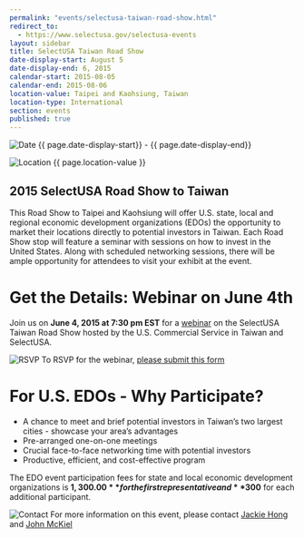```yaml
---
permalink: "events/selectusa-taiwan-road-show.html"
redirect_to:
  - https://www.selectusa.gov/selectusa-events
layout: sidebar
title: SelectUSA Taiwan Road Show
date-display-start: August 5
date-display-end: 6, 2015
calendar-start: 2015-08-05
calendar-end: 2015-08-06
location-value: Taipei and Kaohsiung, Taiwan
location-type: International
section: events
published: true
---
```


![Date](https://google.github.io/material-design-icons/action/svg/design/ic_event_24px.svg "Date") {{ page.date-display-start}} - {{ page.date-display-end}}

![Location](http://google.github.io/material-design-icons/social/svg/design/ic_location_city_24px.svg "Location") {{ page.location-value }}

## 2015 SelectUSA Road Show to Taiwan

This Road Show to Taipei and Kaohsiung will offer U.S. state, local and regional economic development organizations (EDOs) the opportunity to market their locations directly to potential investors in Taiwan. Each Road Show stop will feature a seminar with sessions on how to invest in the United States. Along with scheduled networking sessions, there will be ample opportunity for attendees to visit your exhibit at the event. 

# Get the Details: Webinar on June 4th

Join us on **June 4, 2015 at 7:30 pm EST** for a [webinar](https://adobeformscentral.com/?f=osc7KmHK9CQxDKBayqNuqQ) on the SelectUSA Taiwan Road Show hosted by the U.S. Commercial Service in Taiwan and SelectUSA.

![RSVP](https://google.github.io/material-design-icons/content/svg/design/ic_send_24px.svg "RSVP") To RSVP for the webinar, [please submit this form](https://adobeformscentral.com/?f=osc7KmHK9CQxDKBayqNuqQ)

# For U.S. EDOs - Why Participate?

* A chance to meet and brief potential investors in Taiwan’s two largest cities - showcase your area’s advantages
* Pre-arranged one-on-one meetings
* Crucial face-to-face networking time with potential investors 
* Productive, efficient, and cost-effective program

The EDO event participation fees for state and local economic development organizations is **$1,300.00** for the first representative and **$300** for each additional participant.

![Contact](https://google.github.io/material-design-icons/action/svg/design/ic_question_answer_24px.svg "Contact") For more information on this event, please contact [Jackie Hong](mailto:jackie.hong@trade.gov) and [John McKiel](mailto:john.mckiel@trade.gov)
